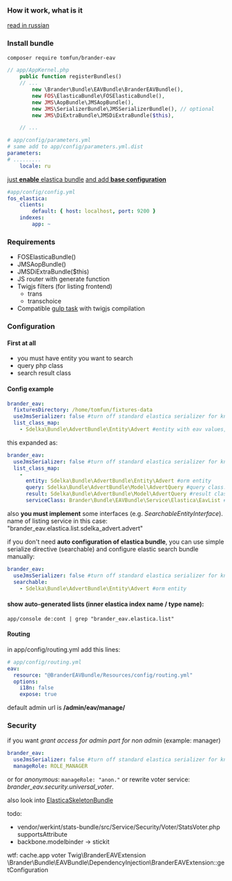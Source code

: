 ### How it work, what is it
[read in russian](/how_it_work.ru.md)

### Install bundle

```bash
composer require tomfun/brander-eav
```

```php
// app/AppKernel.php
    public function registerBundles()
    // ...
        new \Brander\Bundle\EAVBundle\BranderEAVBundle(),
        new FOS\ElasticaBundle\FOSElasticaBundle(),
        new JMS\AopBundle\JMSAopBundle(),
        new JMS\SerializerBundle\JMSSerializerBundle(), // optional
        new JMS\DiExtraBundle\JMSDiExtraBundle($this),

    // ...
```

```yml
# app/config/parameters.yml
# same add to app/config/parameters.yml.dist
parameters:
# .........
    locale: ru
```

[just **enable** elastica bundle](https://github.com/FriendsOfSymfony/FOSElasticaBundle/blob/master/Resources/doc/setup.md)
[and add **base configuration**](https://github.com/FriendsOfSymfony/FOSElasticaBundle/blob/master/Resources/doc/setup.md#c-basic-bundle-configuration)

```yml
#app/config/config.yml
fos_elastica:
    clients:
        default: { host: localhost, port: 9200 }
    indexes:
        app: ~
```

### Requirements
 - FOSElasticaBundle()
 - JMSAopBundle()
 - JMSDiExtraBundle($this)
 - JS router with generate function
 - Twigjs filters (for listing frontend)
   - trans
   - transchoice
 - Compatible [gulp task](https://www.npmjs.com/package/brander-gulp-tasks) with twigjs compilation

### Configuration

#### First at all
 - you must have entity you want to search
 - query php class
 - search result class

#### Config example

```yml
brander_eav:
  fixturesDirectory: /home/tomfun/fixtures-data
  useJmsSerializer: false #turn off standard elastica serializer for known entity
  list_class_map:
    - Sdelka\Bundle\AdvertBundle\Entity\Advert #entity with eav values, auto find query and result classes in model dir
```
this expanded as: 
```yml
brander_eav:
  useJmsSerializer: false #turn off standard elastica serializer for known entity
  list_class_map:
    - 
      entity: Sdelka\Bundle\AdvertBundle\Entity\Advert #orm entity
      query: Sdelka\Bundle\AdvertBundle\Model\AdvertQuery #query class. must exist.
      result: Sdelka\Bundle\AdvertBundle\Model\AdvertQuery #result class. must exist.
      serviceClass: Brander\Bundle\EAVBundle\Service\Elastica\EavList #service class
```
also **you must implement** some interfaces (e.g. *SearchableEntityInterface*).
name of listing service in this case:
"brander_eav.elastica.list.sdelka_advert.advert"

if you don't need **auto configuration of elastica bundle**, you can use simple serialize directive (searchable) and configure elastic search bundle manually:
```yml
brander_eav:
  useJmsSerializer: false #turn off standard elastica serializer for known entity
  searchable:
    - Sdelka\Bundle\AdvertBundle\Entity\Advert #orm entity
```

#### show auto-generated lists (inner elastica index name / type name): ###
```
app/console de:cont | grep "brander_eav.elastica.list"
```

#### Routing ###

in app/config/routing.yml add this lines:

```yml
# app/config/routing.yml
eav:
  resource: "@BranderEAVBundle/Resources/config/routing.yml"
  options:
    i18n: false
    expose: true
```

default admin url is **/admin/eav/manage/**

### Security ###

if you want *grant access for admin part for non admin* (example: manager)
```yml
brander_eav:
  useJmsSerializer: false #turn off standard elastica serializer for known entity
  manageRole: ROLE_MANAGER
```
or for *anonymous*: ```manageRole: "anon."```
or rewrite voter service: *brander_eav.security.universal_voter*.

also look into
[ElasticaSkeletonBundle](https://github.com/tomfun/BranderElasticaSkeletonBundle/blob/master/README.md)

todo:
* vendor/werkint/stats-bundle/src/Service/Security/Voter/StatsVoter.php supportsAttribute
* backbone.modelbinder -> stickit

wtf:
cache.app
voter
Twig\BranderEAVExtension
\Brander\Bundle\EAVBundle\DependencyInjection\BranderEAVExtension::getConfiguration
